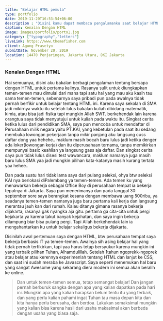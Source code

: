 ```yaml
---
title: "Belajar HTML pemula"
type: portfolio
date: 2019-11-20T16:53:54+06:00
description : "Disini kamu dapat membaca pengalamanku saat belajar HTML pertama kali"
caption: Kenalan Dengan HTML 
image: images/portfolio/porto1.jpg
category: ["typography","letters"]
liveLink: https://www.themefisher.com
client: Agung Prasetyo
submitDate: November 20, 2019
location: 14470 Penjaringan, Jakarta Utara, DKI Jakarta
---
```

### Kenalan Dengan HTML 

Hai semuanya, disini aku bakalan berbagi pengalaman tentang bersapa dengan HTML untuk pertama kalinya. Rasanya sulit untuk diungkapkan temen-temen mau dimulai dari mana tapi satu hal yang mau aku kasih tau sama temen-temen, sebenarnya saya pribadi pun pada awalnya tidak pernah berfikir untuk belajar tentang HTML ini. Karena saya sekolah di SMA jadi mikirnya waktu itu setelah lulus bakalan kuliah dibidang matematik, kimia, atau bisa jadi fisika tapi mungkin Allah SWT. berkehendak lain karena orangtua saya tidak menyutujui untuk kuliah pada waktu itu. Singkat cerita ketika lulus dari pendidikan SMA, saya pun mencoba untuk mendaftar di Perusahaan milik negara yaitu PT.KAI, yang kebetulan pada saat itu sedang membuka lowongan pekerjaan tanpa mikir panjang aku langsung cuss daftar dong yaa hehehe.. maklum masih bocah baru lulus jadi ketika denger ada loker(lowongan kerja) dan itu diperusahaan ternama, tanpa memikirkan mempunyai basic keahlian ya langsung gass aja daftar. Dan singkat cerita saya pun tidak lulus disesi test wawancara, maklum namanya juga masih baru lulus SMA yaa jadi mungkin pilihan kata-katanya masih kurang tertata yaa hehee..

Dan pada suatu hari tidak lama saya dari pulang seleksi, ohya btw seleksi KAI nya berlokasi diPalembang ya temen-temen. Ada temen ku yang menawarkan bekerja sebagai Office Boy di perusahaan tempat ia bekerja tepatnya di Jakarta. Saya pun menerimanya dan pada tanggal 30 september sore saya berangkat kesana dengan membawa uang 500ribu, ya seadanya temen-temen namanya juga baru pertama kali kerja dan langsung merantau jauh kan dari rumah. Kalau ditanya gimana rasanya bekerja dijakarta, rasanya gak nyangka aja gitu. pertama ga cita-cita untuk pergi kejakarta ya karena takut banyak kejahatan, dan saya ingin bekerja dilampung biar bisa pulang pergi. Tapi Allah berkehendak lain ia mengahantarkan ku untuk belajar sekaligus bekerja dijakarta.

Disinilah awal pertemuan saya dengan HTML, btw perusahaan tempat saya bekerja berbasis IT ya temen-temen. Awalnya sih asing belajar hal yang tidak pernah terfikirkan, tapi yaa harus tetap bersyukur karena mungkin ini yang terbaik pilihan Tuhan, Alhamdulillah. Setelah 1tahun ngoprekk-ngoprek atau belajar atau kerennya experimenlah tentang HTML dan lanjut ke CSS, dan saat ini sudah meraba ke Javascript. Saya seperti menemukan hal baru yang sangat Awesome yang sekarang diera modern ini semua akan beralih ke online.   

> Dan untuk temen-temen semua, tetap semangat belajar! Dan jangan pernah berburuk sangka dengan apa yang kalian dapatkan pada hari ini. Mungkin apa yang kalian harapkan belum tentu itu yang terbaik, dan yang perlu kalian pahami ingat Tuhan tau masa depan kita dan kita hanya perlu berusaha, dan berdoa. Lakukan semaksimal mungkin yang kalian bisa karena hasil dari usaha makasimal akan berbeda dengan usaha yang biasa saja.



